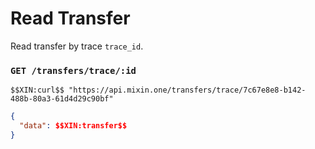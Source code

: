 # Read Transfer

Read transfer by trace `trace_id`.

### `GET /transfers/trace/:id` 

```
$$XIN:curl$$ "https://api.mixin.one/transfers/trace/7c67e8e8-b142-488b-80a3-61d4d29c90bf"
```

```json
{
  "data": $$XIN:transfer$$
}
```
